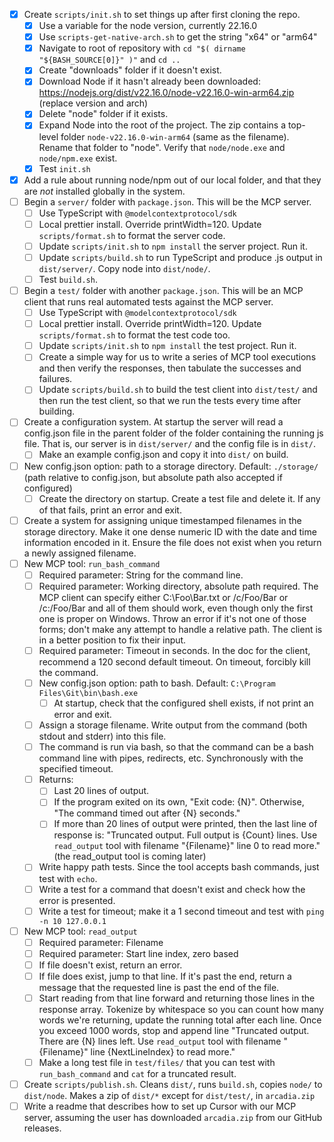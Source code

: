 - [x] Create `scripts/init.sh` to set things up after first cloning the repo.
    - [x] Use a variable for the node version, currently 22.16.0
    - [x] Use `scripts-get-native-arch.sh` to get the string "x64" or "arm64"
    - [x] Navigate to root of repository with `cd "$( dirname "${BASH_SOURCE[0]}" )"` and `cd ..`
    - [x] Create "downloads" folder if it doesn't exist.
    - [x] Download Node if it hasn't already been downloaded: https://nodejs.org/dist/v22.16.0/node-v22.16.0-win-arm64.zip (replace version and arch)
    - [x] Delete "node" folder if it exists.
    - [x] Expand Node into the root of the project. The zip contains a top-level folder `node-v22.16.0-win-arm64` (same as the filename). Rename that folder to "node". Verify that `node/node.exe` and `node/npm.exe` exist.
    - [x] Test `init.sh`
- [x] Add a rule about running node/npm out of our local folder, and that they are _not_ installed globally in the system.
- [ ] Begin a `server/` folder with `package.json`. This will be the MCP server.
    - [ ] Use TypeScript with `@modelcontextprotocol/sdk`
    - [ ] Local prettier install. Override printWidth=120. Update `scripts/format.sh` to format the server code.
    - [ ] Update `scripts/init.sh` to `npm install` the server project. Run it.
    - [ ] Update `scripts/build.sh` to run TypeScript and produce .js output in `dist/server/`. Copy node into `dist/node/`.
    - [ ] Test `build.sh`.
- [ ] Begin a `test/` folder with another `package.json`. This will be an MCP client that runs real automated tests against the MCP server.
    - [ ] Use TypeScript with `@modelcontextprotocol/sdk`
    - [ ] Local prettier install. Override printWidth=120. Update `scripts/format.sh` to format the test code too.
    - [ ] Update `scripts/init.sh` to `npm install` the test project. Run it.
    - [ ] Create a simple way for us to write a series of MCP tool executions and then verify the responses, then tabulate the successes and failures.
    - [ ] Update `scripts/build.sh` to build the test client into `dist/test/` and then run the test client, so that we run the tests every time after building.
- [ ] Create a configuration system. At startup the server will read a config.json file in the parent folder of the folder containing the running js file. That is, our server is in `dist/server/` and the config file is in `dist/`.
    - [ ] Make an example config.json and copy it into `dist/` on build.
- [ ] New config.json option: path to a storage directory. Default: `./storage/` (path relative to config.json, but absolute path also accepted if configured)
    - [ ] Create the directory on startup. Create a test file and delete it. If any of that fails, print an error and exit.
- [ ] Create a system for assigning unique timestamped filenames in the storage directory. Make it one dense numeric ID with the date and time information encoded in it. Ensure the file does not exist when you return a newly assigned filename.
- [ ] New MCP tool: `run_bash_command`
    - [ ] Required parameter: String for the command line.
    - [ ] Required parameter: Working directory, absolute path required. The MCP client can specify either C:\Foo\Bar.txt or /c/Foo/Bar or /c:/Foo/Bar and all of them should work, even though only the first one is proper on Windows. Throw an error if it's not one of those forms; don't make any attempt to handle a relative path. The client is in a better position to fix their input.
    - [ ] Required parameter: Timeout in seconds. In the doc for the client, recommend a 120 second default timeout. On timeout, forcibly kill the command.
    - [ ] New config.json option: path to bash. Default: `C:\Program Files\Git\bin\bash.exe`
        - [ ] At startup, check that the configured shell exists, if not print an error and exit.
    - [ ] Assign a storage filename. Write output from the command (both stdout and stderr) into this file.
    - [ ] The command is run via bash, so that the command can be a bash command line with pipes, redirects, etc. Synchronously with the specified timeout.
    - [ ] Returns:
        - [ ] Last 20 lines of output.
        - [ ] If the program exited on its own, "Exit code: {N}". Otherwise, "The command timed out after {N} seconds."
        - [ ] If more than 20 lines of output were printed, then the last line of response is: "Truncated output. Full output is {Count} lines. Use `read_output` tool with filename "{Filename}" line 0 to read more." (the read_output tool is coming later)
    - [ ] Write happy path tests. Since the tool accepts bash commands, just test with `echo`.
    - [ ] Write a test for a command that doesn't exist and check how the error is presented.
    - [ ] Write a test for timeout; make it a 1 second timeout and test with `ping -n 10 127.0.0.1`
- [ ] New MCP tool: `read_output`
    - [ ] Required parameter: Filename
    - [ ] Required parameter: Start line index, zero based
    - [ ] If file doesn't exist, return an error.
    - [ ] If file does exist, jump to that line. If it's past the end, return a message that the requested line is past the end of the file.
    - [ ] Start reading from that line forward and returning those lines in the response array. Tokenize by whitespace so you can count how many words we're returning, update the running total after each line. Once you exceed 1000 words, stop and append line "Truncated output. There are {N} lines left. Use `read_output` tool with filename "{Filename}" line {NextLineIndex} to read more."
    - [ ] Make a long test file in `test/files/` that you can test with `run_bash_command` and `cat` for a truncated result.
- [ ] Create `scripts/publish.sh`. Cleans `dist/`, runs `build.sh`, copies `node/` to `dist/node`. Makes a zip of `dist/*` except for `dist/test/`, in `arcadia.zip`
- [ ] Write a readme that describes how to set up Cursor with our MCP server, assuming the user has downloaded `arcadia.zip` from our GitHub releases.
